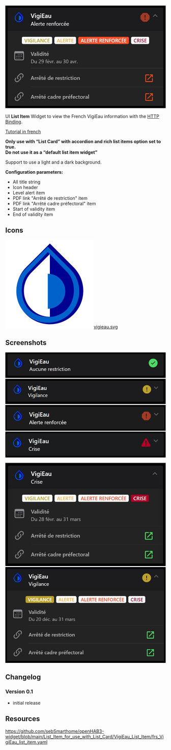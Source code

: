 ![Screen1](https://github.com/sebSmarthome/openHAB3-widget/raw/main/List_Item_for_use_with_List_Card/VigiEau_List_Item/screenshots/vigieau1.jpg)

UI **List Item** Widget to view the French VigiEau information with the [HTTP Binding](https://www.openhab.org/addons/bindings/http/).

[Tutorial in french](https://github.com/sebSmarthome/openHAB3-widget/wiki/VigiEau-restrictions-d'eau)

**Only use with “List Card” with accordion and rich list items option set to true.<br>Do not use it as a “default list item widget”**

Support to use a light and a dark background.

**Configuration parameters:**

* All title string
* Icon header
* Level alert item
* PDF link "Arrêté de restriction" item
* PDF link "Arrêté cadre préfectoral" item
* Start of validity item
* End of validity item

## Icons

![vigieau.svg](https://github.com/sebSmarthome/openHAB3-widget/raw/main/List_Item_for_use_with_List_Card/VigiEau_List_Item/icons/vigieau.svg)[vigieau.svg](https://github.com/sebSmarthome/openHAB3-widget/raw/main/List_Item_for_use_with_List_Card/VigiEau_List_Item/icons/vigieau.svg)

## Screenshots

![Screen2|468x75](https://github.com/sebSmarthome/openHAB3-widget/raw/main/List_Item_for_use_with_List_Card/VigiEau_List_Item/screenshots/vigieau.jpg)
![Screen3|491x77](https://github.com/sebSmarthome/openHAB3-widget/raw/main/List_Item_for_use_with_List_Card/VigiEau_List_Item/screenshots/vigieau3.jpg)
![Screen4|455x73](https://github.com/sebSmarthome/openHAB3-widget/raw/main/List_Item_for_use_with_List_Card/VigiEau_List_Item/screenshots/vigieau.gif)
![Screen5|455x73](https://github.com/sebSmarthome/openHAB3-widget/raw/main/List_Item_for_use_with_List_Card/VigiEau_List_Item/screenshots/vigieau1.gif)

![Screen6](https://github.com/sebSmarthome/openHAB3-widget/raw/main/List_Item_for_use_with_List_Card/VigiEau_List_Item/screenshots/vigieau2.jpg)
![Screen7](https://github.com/sebSmarthome/openHAB3-widget/raw/main/List_Item_for_use_with_List_Card/VigiEau_List_Item/screenshots/vigieau4.jpg)

## Changelog
  
### Version 0.1

* initial release

## Resources

<https://github.com/sebSmarthome/openHAB3-widget/blob/main/List_Item_for_use_with_List_Card/VigiEau_List_Item/frs_VigiEau_list_item.yaml>